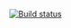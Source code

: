 [![Build status](https://ci.appveyor.com/api/projects/status/fgjmql7078i64man?svg=true)](https://ci.appveyor.com/project/teenage1ove/matchers-dz)